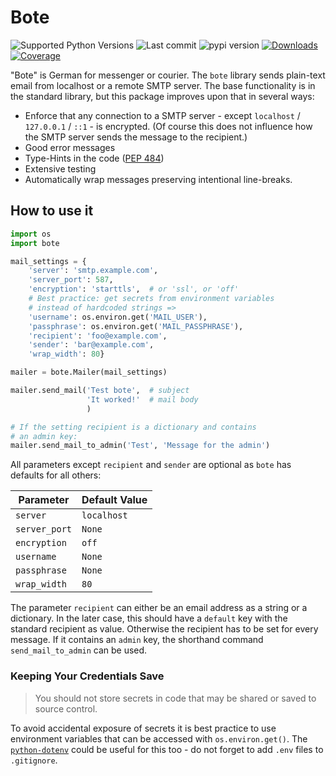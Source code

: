 # Bote

![Supported Python Versions](https://img.shields.io/pypi/pyversions/bote)
![Last commit](https://img.shields.io/github/last-commit/RuedigerVoigt/bote)
![pypi version](https://img.shields.io/pypi/v/bote)
[![Downloads](https://pepy.tech/badge/bote)](https://pepy.tech/project/bote)
[![Coverage](https://img.shields.io/badge/coverage-97%25-brightgreen)](https://www.ruediger-voigt.eu/coverage/bote/index.html)

"Bote" is German for messenger or courier. The `bote` library sends plain-text email from localhost or a remote SMTP server. The base functionality is in the standard library, but this package improves upon that in several ways:
* Enforce that any connection to a SMTP server - except `localhost` / `127.0.0.1` / `::1` - is encrypted. (Of course this does not influence how the SMTP server sends the message to the recipient.)
* Good error messages
* Type-Hints in the code ([PEP 484](https://www.python.org/dev/peps/pep-0484/))
* Extensive testing
* Automatically wrap messages preserving intentional line-breaks.

## How to use it


```python
import os
import bote

mail_settings = {
    'server': 'smtp.example.com',
    'server_port': 587,
    'encryption': 'starttls',  # or 'ssl', or 'off'
    # Best practice: get secrets from environment variables
    # instead of hardcoded strings =>
    'username': os.environ.get('MAIL_USER'),
    'passphrase': os.environ.get('MAIL_PASSPHRASE'),
    'recipient': 'foo@example.com',
    'sender': 'bar@example.com',
    'wrap_width': 80}

mailer = bote.Mailer(mail_settings)

mailer.send_mail('Test bote',  # subject
                 'It worked!'  # mail body
                 )

# If the setting recipient is a dictionary and contains
# an admin key:
mailer.send_mail_to_admin('Test', 'Message for the admin')
```

All parameters except `recipient` and `sender` are optional as `bote` has defaults for all others:

Parameter | Default Value
--- | ---
`server`| `localhost`
`server_port`| `None`
`encryption`| `off`
`username`| `None`
`passphrase`| `None`
`wrap_width`| `80`

The parameter `recipient` can either be an email address as a string or a dictionary. In the later case, this should have a `default` key with the standard recipient as value. Otherwise the recipient has to be set for every message. If it contains an `admin` key, the shorthand command `send_mail_to_admin` can be used.

### Keeping Your Credentials Save

>You should not store secrets in code that may be shared or saved to source control.

To avoid accidental exposure of secrets it is best practice to use environment variables that can be accessed with `os.environ.get()`. The [`python-dotenv`](https://github.com/theskumar/python-dotenv) could be useful for this too - do not forget to add `.env` files to `.gitignore`.
